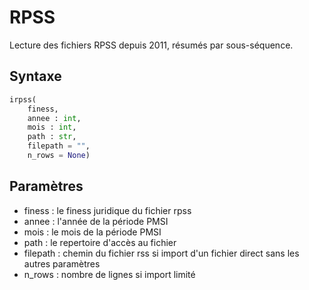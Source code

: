 # RPSS

Lecture des fichiers RPSS depuis 2011, résumés par sous-séquence.

## Syntaxe

```python
irpss(
	finess, 
	annee : int, 
	mois : int, 
	path : str, 
	filepath = "", 
	n_rows = None)
```


## Paramètres

- finess : le finess juridique du fichier rpss
- annee : l'année de la période PMSI
- mois  : le mois de la période PMSI
- path : le repertoire d'accès au fichier
- filepath : chemin du fichier rss si import d'un fichier direct sans les autres paramètres
- n_rows : nombre de lignes si import limité





